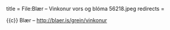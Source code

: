 title = File:Blær – Vinkonur vors og blóma 56218.jpeg
redirects =
>>>>

{{c}} Blær – http://blaer.is/grein/vinkonur